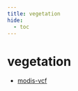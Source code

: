 ```yaml
---
title: vegetation
hide:
  - toc
---
```


# vegetation

- [modis-vcf](/data-library/modis-vcf.md)  
  <small></small>